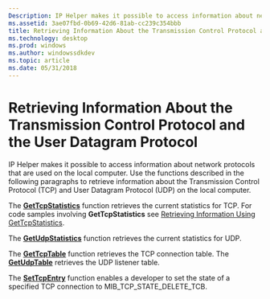 ```yaml
---
Description: IP Helper makes it possible to access information about network protocols that are used on the local computer.
ms.assetid: 3ae07fbd-0b69-42d6-81ab-cc239c354bbb
title: Retrieving Information About the Transmission Control Protocol and the User Datagram Protocol
ms.technology: desktop
ms.prod: windows
ms.author: windowssdkdev
ms.topic: article
ms.date: 05/31/2018
---
```


# Retrieving Information About the Transmission Control Protocol and the User Datagram Protocol

IP Helper makes it possible to access information about network protocols that are used on the local computer. Use the functions described in the following paragraphs to retrieve information about the Transmission Control Protocol (TCP) and User Datagram Protocol (UDP) on the local computer.

The [**GetTcpStatistics**](/windows/desktop/api/Iphlpapi/nf-iphlpapi-gettcpstatistics) function retrieves the current statistics for TCP. For code samples involving **GetTcpStatistics** see [Retrieving Information Using GetTcpStatistics](retrieving-information-using-gettcpstatistics.md).

The [**GetUdpStatistics**](/windows/desktop/api/Iphlpapi/nf-iphlpapi-getudpstatistics) function retrieves the current statistics for UDP.

The [**GetTcpTable**](/windows/desktop/api/Iphlpapi/nf-iphlpapi-gettcptable) function retrieves the TCP connection table. The [**GetUdpTable**](/windows/desktop/api/Iphlpapi/nf-iphlpapi-getudptable) retrieves the UDP listener table.

The [**SetTcpEntry**](/windows/desktop/api/Iphlpapi/nf-iphlpapi-settcpentry) function enables a developer to set the state of a specified TCP connection to MIB\_TCP\_STATE\_DELETE\_TCB.

 

 



